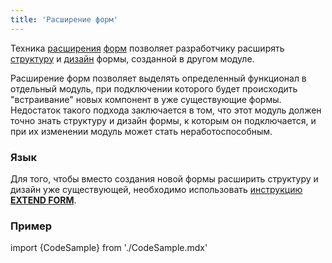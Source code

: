 ```yaml
---
title: 'Расширение форм'
---
```


Техника [расширения](https://ru-documentation.lsfusion.org/display/LSFUS/Mixin) [форм](Формы.md) позволяет разработчику расширять [структуру](Структура_формы.md) и [дизайн](Интерактивное_представление.md) формы, созданной в другом модуле.

Расширение форм позволяет выделять определенный функционал в отдельный модуль, при подключении которого будет происходить "встраивание" новых компонент в уже существующие формы. Недостаток такого подхода заключается в том, что этот модуль должен точно знать структуру и дизайн формы, к которым он подключается, и при их изменении модуль может стать неработоспособным.

### Язык

Для того, чтобы вместо создания новой формы расширить структуру и дизайн уже существующей, необходимо использовать [инструкцию **EXTEND FORM**](Инструкция_EXTEND_FORM.md).

### Пример

import {CodeSample} from './CodeSample.mdx'

<CodeSample url="https://ru-documentation.lsfusion.org/sample?file=FormSample&block=extendform"/>
